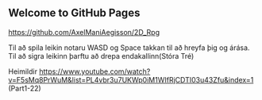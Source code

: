 ## Welcome to GitHub Pages

https://github.com/AxelManiAegisson/2D_Rpg

Til að spila leikin notaru WASD og Space takkan til að hreyfa þig og árása. Til að sigra leikinn þarftu að drepa endakallinn(Stóra Tré)

Heimildir
https://www.youtube.com/watch?v=F5sMq8PrWuM&list=PL4vbr3u7UKWp0iM1WIfRjCDTI03u43Zfu&index=1  (Part1-22)



